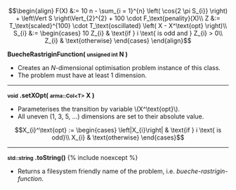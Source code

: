 $$\begin{align}
F(X) &:= 10 n - \sum_{i = 1}^{n} \left( \cos{2 \pi S_{i}} \right) + \left\Vert S \right\Vert_{2}^{2} + 100 \cdot F_\text{penality}(X)\\
Z &:= T_\text{scaled}^{100} \cdot T_\text{oscillated} \left( X - X^\text{opt} \right)\\
S_{i} &:= \begin{cases}
10 Z_{i} & \text{if } i \text{ is odd and } Z_{i} > 0\\
Z_{i} & \text{otherwise}
\end{cases}
\end{align}$$

**BuecheRastriginFunction( <small>unsigned int</small> N )**

- Creates an *N*-dimensional optimisation problem instance of this class.
- The problem must have at least 1 dimension.

---
**<small>void</small> .setXOpt( <small>arma::Col&lt;T&gt;</small> X )**

- Parameterises the transition by variable \\(X^\text{opt}\\).
- All uneven (1, 3, 5, ...) dimensions are set to their absolute value.

$$X_{i}^\text{opt} := \begin{cases}
\left|X_{i}\right| & \text{if } i \text{ is odd}\\
X_{i} & \text{otherwise}
\end{cases}$$

---
**<small>std::string</small> .toString()** {% include noexcept %}

- Returns a filesystem friendly name of the problem, i.e. *bueche-rastrigin-function*.